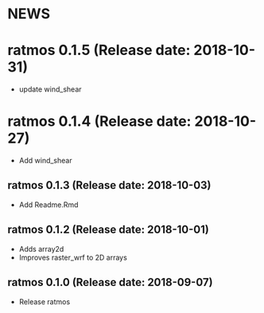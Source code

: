NEWS
===========

# ratmos 0.1.5 (Release date: 2018-10-31)

- update wind_shear

# ratmos 0.1.4 (Release date: 2018-10-27)

- Add wind_shear

## ratmos 0.1.3 (Release date: 2018-10-03)

- Add Readme.Rmd

## ratmos 0.1.2 (Release date: 2018-10-01)

- Adds array2d
- Improves raster_wrf to 2D arrays

## ratmos 0.1.0 (Release date: 2018-09-07)

- Release ratmos
